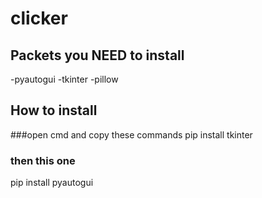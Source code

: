 # clicker

## Packets you NEED to install
-pyautogui
-tkinter
-pillow

## How to install
###open cmd and copy these commands
pip install tkinter
### then this one
pip install pyautogui
